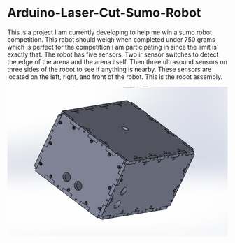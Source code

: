 # Arduino-Laser-Cut-Sumo-Robot

This is a project I am currently developing to help me win a sumo robot competition. This robot should weigh when completed under 750 grams which is perfect for the competition I am participating in since the limit is exactly that. The robot has five sensors. Two ir sensor switches to detect the edge of the arena and the arena itself. Then three ultrasound sensors on three sides of the robot to see if anything is nearby. These sensors are located on the left, right, and front of the robot. This is the robot assembly. 

<img src="sumo 1.PNG"
     alt="Sumo Robot Assembled"
     style="float: left; margin-right: 10px;" />
